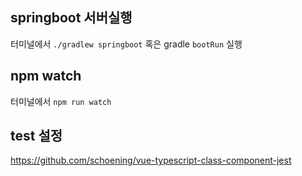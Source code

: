 ## springboot 서버실행

터미널에서 `./gradlew springboot` 혹은 gradle `bootRun` 실행

## npm watch

터미널에서 `npm run watch`

## test 설정
https://github.com/schoening/vue-typescript-class-component-jest